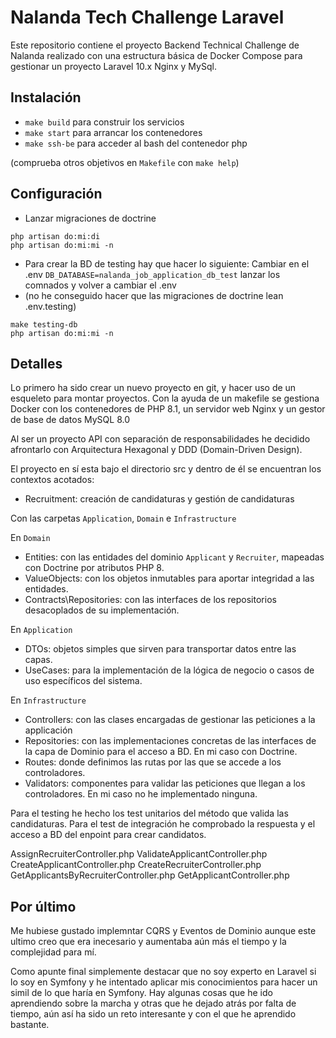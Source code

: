 # Nalanda Tech Challenge Laravel

Este repositorio contiene el proyecto Backend Technical Challenge de Nalanda realizado con una estructura básica de Docker Compose para
gestionar un proyecto Laravel 10.x Nginx y MySql.

## Instalación
- `make build` para construir los servicios
- `make start` para arrancar los contenedores
- `make ssh-be` para acceder al bash del contenedor php

(comprueba otros objetivos en `Makefile` con `make help`)

## Configuración
- Lanzar migraciones de doctrine
```
php artisan do:mi:di
php artisan do:mi:mi -n
```


- Para crear la BD de testing hay que hacer lo siguiente:
Cambiar en el .env `DB_DATABASE=nalanda_job_application_db_test` lanzar los comnados y volver a cambiar el  .env
- (no he conseguido hacer que las migraciones de doctrine lean .env.testing)

```
make testing-db
php artisan do:mi:mi -n
```

## Detalles

Lo primero ha sido crear un nuevo proyecto en git, y hacer uso de un esqueleto para montar proyectos. Con la ayuda de
un makefile se gestiona Docker con los contenedores de PHP 8.1, un servidor web Nginx y un gestor de base de datos MySQL 8.0

Al ser un proyecto API con separación de responsabilidades he decidido afrontarlo con Arquitectura Hexagonal y DDD (Domain-Driven Design).

El proyecto en sí esta bajo el directorio src y dentro de él se encuentran los contextos acotados:
- Recruitment: creación de candidaturas y gestión de candidaturas

Con las carpetas `Application`, `Domain` e `Infrastructure`

En `Domain`
- Entities: con las entidades del dominio `Applicant` y `Recruiter`, mapeadas con Doctrine por atributos PHP 8.
- ValueObjects: con los objetos inmutables para aportar integridad a las entidades.
- Contracts\Repositories: con las interfaces de los repositorios desacoplados de su implementación.

En `Application`
- DTOs: objetos simples que sirven para transportar datos entre las capas.
- UseCases: para la implementación de la lógica de negocio o casos de uso específicos del sistema.

En `Infrastructure`
- Controllers: con las clases encargadas de gestionar las peticiones a la applicación
- Repositories: con las implementaciones concretas de las interfaces de la capa de Dominio para el acceso a BD. En mi caso con Doctrine.
- Routes: donde definimos las rutas por las que se accede a los controladores.
- Validators: componentes para validar las peticiones que llegan a los controladores. En mi caso no he implementado ninguna.

Para el testing he hecho los test unitarios del método que valida las candidaturas. Para el test de integración he
comprobado la respuesta y el acceso a BD del enpoint para crear candidatos.


AssignRecruiterController.php
ValidateApplicantController.php
CreateApplicantController.php
CreateRecruiterController.php
GetApplicantsByRecruiterController.php
GetApplicantController.php

## Por último

Me hubiese gustado implemntar CQRS y Eventos de Dominio aunque este ultimo creo que era inecesario y aumentaba aún más el
tiempo y la complejidad para mí.

Como apunte final simplemente destacar que no soy experto en Laravel si lo soy en Symfony y he intentado aplicar mis conocimientos
para hacer un simil de lo que haría en Symfony. Hay algunas cosas que he ido aprendiendo sobre la marcha y otras que he dejado atrás
por falta de tiempo, aún así ha sido un reto interesante y con el que he aprendido bastante.

